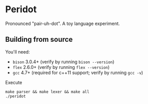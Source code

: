 # Peridot
Pronounced "pair-uh-dot". A toy language experiment.

## Building from source
You'll need:
* `bison` 3.0.4+ (verify by running `bison --version`)
* `flex` 2.6.0+ (verify by running `flex --version`)
* `gcc` 4.7+ (required for c++11 support; verify by running `gcc -v`)

Execute
```
make parser && make lexer && make all
./peridot
```
